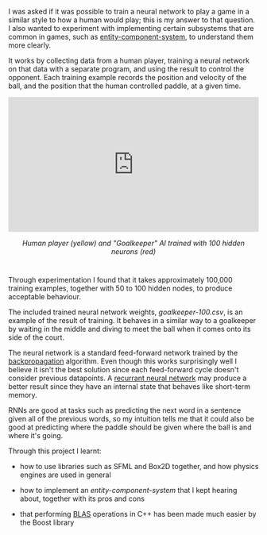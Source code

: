 I was asked if it was possible to train a neural network to play a game in a
similar style to how a human would play; this is my answer to that question. I
also wanted to experiment with implementing certain subsystems that are common
in games, such as
[entity-component-system](https://en.wikipedia.org/wiki/Entity_component_system),
to understand them more clearly.

It works by collecting data from a human player, training a neural network on
that data with a separate program, and using the result to control the
opponent. Each training example records the position and velocity of the ball,
and the position that the human controlled paddle, at a given time.

<!--![](assets/images/pung/pung.png =500x)-->

<!--<div style='position:relative'><iframe src='https://gfycat.com/ifr/BrokenLonelyBangeltiger' frameborder='0' scrolling='no' width='40%' height='40%' style='position:absolute;top:0;left:0' allowfullscreen></iframe></div>-->


<div style='position:relative;padding-bottom:54%'>
        <iframe src='https://gfycat.com/ifr/BrokenLonelyBangeltiger' frameborder='0' scrolling='no' width='100%' height='100%' style='position:absolute;top:0;left:0' allowfullscreen></iframe>
</div>

<p style="text-align:center; font-style: italic; margin-bottom:40px">Human player (yellow) and "Goalkeeper" AI trained with 100 hidden neurons (red)</p>

Through experimentation I found that it takes approximately 100,000 training
examples, together with 50 to 100 hidden nodes, to produce acceptable
behaviour.

The included trained neural network weights, *goalkeeper-100.csv*, is an
example of the result of training. It behaves in a similar way to a goalkeeper
by waiting in the middle and diving to meet the ball when it comes onto its
side of the court.

The neural network is a standard feed-forward network trained by the
[backpropagation](https://en.wikipedia.org/wiki/Backpropagation#Summary)
algorithm. Even though this works surprisingly well I believe it isn't the best
solution since each feed-forward cycle doesn't consider previous datapoints.
A [recurrant neural network](https://en.wikipedia.org/wiki/Recurrent_neural_network)
may produce a better result since they have an internal state that behaves like
short-term memory.

RNNs are good at tasks such as predicting the next word in a sentence given all
of the previous words, so my intuition tells me that it could also be good at
predicting where the paddle should be given where the ball is and where it's
going.

<!-- Write about entity-component-system? -->

Through this project I learnt:

* how to use libraries such as SFML and Box2D together, and how physics engines
  are used in general

* how to implement an *entity-component-system* that I kept hearing about,
  together with its pros and cons

* that performing
  [BLAS](https://en.wikipedia.org/wiki/Basic_Linear_Algebra_Subprograms)
  operations in C++ has been made much easier by the Boost library
